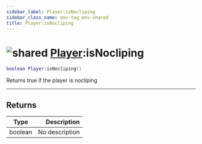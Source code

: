 ```yaml
---
sidebar_label: Player:isNocliping
sidebar_class_name: env-tag env-shared
title: Player:isNocliping
---
```


# <img src='/img/wiki/shared.png' alt='shared' classname='env-tag' /> [Player](../player/README.md):isNocliping

```lua
boolean Player:isNocliping()
```

Returns true if the player is nocliping<br/>

-----------------
## Returns

| Type   | Description |
| ------ | ----------: |
| boolean | No description |
